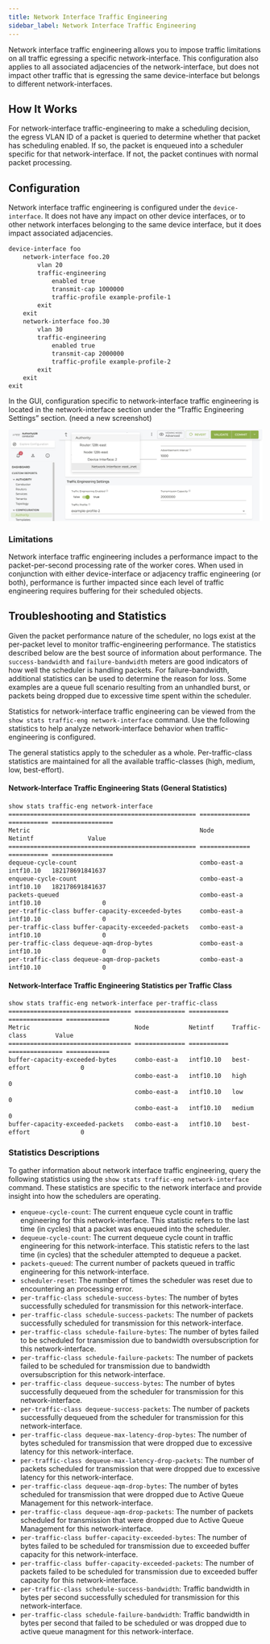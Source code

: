 ```yaml
---
title: Network Interface Traffic Engineering
sidebar_label: Network Interface Traffic Engineering
---
```


Network interface traffic engineering allows you to impose traffic limitations on all traffic egressing a specific network-interface. This configuration also applies to all associated adjacencies of the network-interface, but does not impact other traffic that is egressing the same device-interface but belongs to different network-interfaces.

## How It Works

For network-interface traffic-engineering to make a scheduling decision, the egress VLAN ID of a packet is queried to determine whether that packet has scheduling enabled. If so, the packet is enqueued into a scheduler specific for that network-interface. If not, the packet continues with normal packet processing. 

## Configuration

Network interface traffic engineering is configured under the `device-interface`. It does not have any impact on other device interfaces, or to other network interfaces belonging to the same device interface, but it does impact associated adjacencies.

```
device-interface foo
    network-interface foo.20
        vlan 20         
        traffic-engineering             
            enabled true              
            transmit-cap 1000000              
            traffic-profile example-profile-1          
        exit      
    exit      
    network-interface foo.30          
        vlan 30          
        traffic-engineering              
            enabled true              
            transmit-cap 2000000              
            traffic-profile example-profile-2          
        exit      
    exit  
exit 
```

In the GUI, configuration specific to network-interface traffic engineering is located in the network-interface section under the “Traffic Engineering Settings” section. (need a new screenshot)

![Traffic Engineering Settings](/img/config_interface_te.png)

### Limitations

Network interface traffic engineering includes a performance impact to the packet-per-second processing rate of the worker cores. When used in conjunction with either device-interface or adjacency traffic engineering (or both), performance is further impacted since each level of traffic engineering requires buffering for their scheduled objects. 

## Troubleshooting and Statistics

Given the packet performance nature of the scheduler, no logs exist at the per-packet level to monitor traffic-engineering performance. The statistics described below are the best source of information about performance. The `success-bandwidth` and `failure-bandwidth` meters are good indicators of how well the scheduler is handling packets. For failure-bandwidth, additional statistics can be used to determine the reason for loss. Some examples are a queue full scenario resulting from an unhandled burst, or packets being dropped due to excessive time spent within the scheduler. 

Statistics for network-interface traffic engineering can be viewed from the `show stats traffic-eng network-interface` command. Use the following statistics to help analyze network-interface behavior when traffic-engineering is configured. 

The general statistics apply to the scheduler as a whole. Per-traffic-class statistics are maintained for all the available traffic-classes (high, medium, low, best-effort). 

#### Network-Interface Traffic Engineering Stats (General Statistics) 

```
show stats traffic-eng network-interface 
==================================================== ============== =========== ================= 
Metric                                               Node           Netintf               Value 
==================================================== ============== =========== ================= 
dequeue-cycle-count                                  combo-east-a   intf10.10   182178691841637 
enqueue-cycle-count                                  combo-east-a   intf10.10   182178691841637 
packets-queued                                       combo-east-a   intf10.10                 0 
per-traffic-class buffer-capacity-exceeded-bytes     combo-east-a   intf10.10                 0 
per-traffic-class buffer-capacity-exceeded-packets   combo-east-a   intf10.10                 0 
per-traffic-class dequeue-aqm-drop-bytes             combo-east-a   intf10.10                 0 
per-traffic-class dequeue-aqm-drop-packets           combo-east-a   intf10.10                 0 
```
 
#### Network-Interface Traffic Engineering Statistics per Traffic Class

```
show stats traffic-eng network-interface per-traffic-class  
================================== ============== =========== =============== ============ 
Metric                             Node           Netintf     Traffic-class        Value 
================================== ============== =========== =============== ============ 
buffer-capacity-exceeded-bytes     combo-east-a   intf10.10   best-effort              0 
                                   combo-east-a   intf10.10   high                     0 
                                   combo-east-a   intf10.10   low                      0 
                                   combo-east-a   intf10.10   medium                   0 
buffer-capacity-exceeded-packets   combo-east-a   intf10.10   best-effort              0 
```
### Statistics Descriptions

To gather information about network interface traffic engineering, query the following statistics using the `show stats traffic-eng network-interface` command. These statistics are specific to the network interface and provide insight into how the schedulers are operating. 

- `enqueue-cycle-count`: The current enqueue cycle count in traffic engineering for this network-interface. This statistic refers to the last time (in cycles) that a packet was enqueued into the scheduler. 
- `dequeue-cycle-count`: The current dequeue cycle count in traffic engineering for this network-interface. This statistic refers to the last time (in cycles) that the scheduler attempted to dequeue a packet. 
- `packets-queued`: The current number of packets queued in traffic engineering for this network-interface. 
- `scheduler-reset`: The number of times the scheduler was reset due to encountering an processing error. 
- `per-traffic-class schedule-success-bytes`: The number of bytes successfully scheduled for transmission for this network-interface.  
- `per-traffic-class schedule-success-packets`: The number of packets successfully scheduled for transmission for this network-interface.  
- `per-traffic-class schedule-failure-bytes`: The number of bytes failed to be scheduled for transmission due to bandwidth oversubscription for this network-interface.
- `per-traffic-class schedule-failure-packets`: The number of packets failed to be scheduled for transmission due to bandwidth oversubscription for this network-interface.  
- `per-traffic-class dequeue-success-bytes`: The number of bytes successfully dequeued from the scheduler for transmission for this network-interface.  
- `per-traffic-class dequeue-success-packets`: The number of packets successfully dequeued from the scheduler for transmission for this network-interface.  
- `per-traffic-class dequeue-max-latency-drop-bytes`: The number of bytes scheduled for transmission that were dropped due to excessive latency for this network-interface. 
- `per-traffic-class dequeue-max-latency-drop-packets`: The number of packets scheduled for transmission that were dropped due to excessive latency for this network-interface. 
- `per-traffic-class dequeue-aqm-drop-bytes`: The number of bytes scheduled for transmission that were dropped due to Active Queue Management for this network-interface. 
- `per-traffic-class dequeue-aqm-drop-packets`: The number of packets scheduled for transmission that were dropped due to Active Queue Management for this network-interface. 
- `per-traffic-class buffer-capacity-exceeded-bytes`: The number of bytes failed to be scheduled for transmission due to exceeded buffer capacity for this network-interface. 
- `per-traffic-class buffer-capacity-exceeded-packets`: The number of packets failed to be scheduled for transmission due to exceeded buffer capacity for this network-interface. 
- `per-traffic-class schedule-success-bandwidth`: Traffic bandwidth in bytes per second successfully scheduled for transmission for this network-interface.  
- `per-traffic-class schedule-failure-bandwidth`: Traffic bandwidth in bytes per second that failed to be scheduled or was dropped due to active queue managment for this network-interface. 


